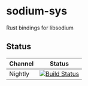# sodium-sys
Rust bindings for libsodium

## Status
| Channel | Status |
|---------|--------|
| Nightly | [![Build Status](https://travis-ci.org/rustyhorde/sodium-sys.svg?branch=master)](https://travis-ci.org/rustyhorde/sodium-sys) |
